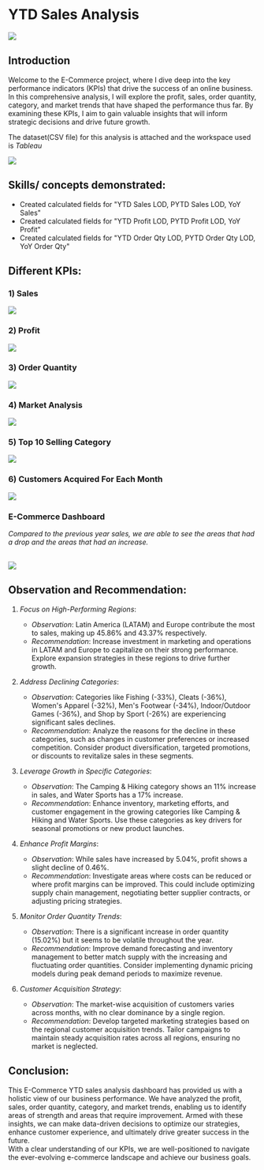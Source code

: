 # YTD Sales Analysis

![](intro1.JPG)

## Introduction
Welcome to the E-Commerce project, where I dive deep into the key performance indicators (KPIs) that drive the success of an online business. In this comprehensive analysis, I will explore the profit, sales, order quantity, category, and market trends that have shaped the performance thus far. By examining these KPIs, I aim to gain valuable insights that will inform strategic decisions and drive future growth.

The dataset(CSV file) for this analysis is attached and the workspace used is _Tableau_

![](Images/datasource.JPG)

## Skills/ concepts demonstrated:
- Created calculated fields for "YTD Sales LOD, PYTD Sales LOD, YoY Sales"
- Created calculated fields for "YTD Profit LOD, PYTD Profit LOD, YoY Profit"
- Created calculated fields for "YTD Order Qty LOD, PYTD Order Qty LOD, YoY Order Qty"

## Different KPIs:
### 1) Sales  
![](Images/sales.JPG)

### 2) Profit
![](Images/profit.JPG)

### 3) Order Quantity
![](Images/orderqty.JPG)

### 4) Market Analysis
![](Images/market.JPG)

### 5) Top 10 Selling Category
![](Images/category.JPG)

### 6) Customers Acquired For Each Month
![](Images/customers.JPG)

### E-Commerce Dashboard
_Compared to the previous year sales, we are able to see the areas that had a drop and the areas that had an increase._

<br> ![](Images/dashboard.png)

## Observation and Recommendation:
1. *Focus on High-Performing Regions*:
   - *Observation*: Latin America (LATAM) and Europe contribute the most to sales, making up 45.86% and 43.37% respectively.
   - *Recommendation*: Increase investment in marketing and operations in LATAM and Europe to capitalize on their strong performance. Explore expansion strategies in these regions to drive further growth.

2. *Address Declining Categories*:
   - *Observation*: Categories like Fishing (-33%), Cleats (-36%), Women's Apparel (-32%), Men's Footwear (-34%), Indoor/Outdoor Games (-36%), and Shop by Sport (-26%) are experiencing significant sales declines.
   - *Recommendation*: Analyze the reasons for the decline in these categories, such as changes in customer preferences or increased competition. Consider product diversification, targeted promotions, or discounts to revitalize sales in these segments.

3. *Leverage Growth in Specific Categories*:
   - *Observation*: The Camping & Hiking category shows an 11% increase in sales, and Water Sports has a 17% increase.
   - *Recommendation*: Enhance inventory, marketing efforts, and customer engagement in the growing categories like Camping & Hiking and Water Sports. Use these categories as key drivers for seasonal promotions or new product launches.

4. *Enhance Profit Margins*:
   - *Observation*: While sales have increased by 5.04%, profit shows a slight decline of 0.46%.
   - *Recommendation*: Investigate areas where costs can be reduced or where profit margins can be improved. This could include optimizing supply chain management, negotiating better supplier contracts, or adjusting pricing strategies.

5. *Monitor Order Quantity Trends*:
   - *Observation*: There is a significant increase in order quantity (15.02%) but it seems to be volatile throughout the year.
   - *Recommendation*: Improve demand forecasting and inventory management to better match supply with the increasing and fluctuating order quantities. Consider implementing dynamic pricing models during peak demand periods to maximize revenue.

6. *Customer Acquisition Strategy*:
   - *Observation*: The market-wise acquisition of customers varies across months, with no clear dominance by a single region.
   - *Recommendation*: Develop targeted marketing strategies based on the regional customer acquisition trends. Tailor campaigns to maintain steady acquisition rates across all regions, ensuring no market is neglected.

## Conclusion:
This E-Commerce YTD sales analysis dashboard has provided us with a holistic view of our business performance. We have analyzed the profit, sales, order quantity, category, and market trends, enabling us to identify areas of strength and areas that require improvement. Armed with these insights, we can make data-driven decisions to optimize our strategies, enhance customer experience, and ultimately drive greater success in the future. <br>
With a clear understanding of our KPIs, we are well-positioned to navigate the ever-evolving e-commerce landscape and achieve our business goals.
